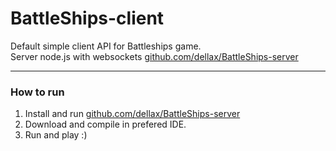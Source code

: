 # BattleShips-client
Default simple client API for Battleships game.   
Server node.js with websockets [github.com/dellax/BattleShips-server](https://github.com/dellax/BattleShips-server)   

---
### How to run
1. Install and run [github.com/dellax/BattleShips-server](https://github.com/dellax/BattleShips-server)   
2. Download and compile in prefered IDE.
3. Run and play :)
